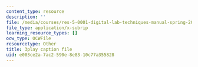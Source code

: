 ```yaml
---
content_type: resource
description: ''
file: /media/courses/res-5-0001-digital-lab-techniques-manual-spring-2007/e003ce2a7ac2590e8e8310c77a355828_cG6QrqS4ruQ.vtt
file_type: application/x-subrip
learning_resource_types: []
ocw_type: OCWFile
resourcetype: Other
title: 3play caption file
uid: e003ce2a-7ac2-590e-8e83-10c77a355828
---
```

